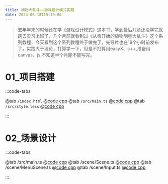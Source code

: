 ```yaml
---
title: 植物大乱斗——游戏设计模式实践
date: 2024-06-18T15:19:00
---
```


> 去年年末的时候还在学《游戏设计模式》这本书，学到最后几章还没学完就跑去实习上班了，几个月前就看到过《从零开始的植物明星大乱斗》这个系列教程，今天看到这个系列教程终于做完了，先导片也在19个小时前发布了，实践大于理论，打算学一下，但是不打算用easyX、c++,准备用canvas、js,不知道半个月能不能写完。

# 01\_项目搭建

:::code-tabs

@tab `/index.html`
@[code cpp](./projects/01_项目搭建/index.html)
@tab `/src/main.ts`
@[code cpp](./projects/01_项目搭建/src/main.ts)
@tab `/src/style.less`
@[code cpp](./projects/01_项目搭建/src/style.less)

:::

# 02\_场景设计

:::code-tabs

@tab /src/main.ts
@[code cpp](./projects/02_场景设计/src/main.ts)
@tab /scene/Scene.ts
@[code cpp](./projects/02_场景设计/src/scene/Scene.ts)
@tab /scene/MenuScene.ts
@[code cpp](./projects/02_场景设计/src/scene/MenuScene.ts)
@tab /scene/Input.ts
@[code cpp](./projects/02_场景设计/src/Input.ts)

:::
